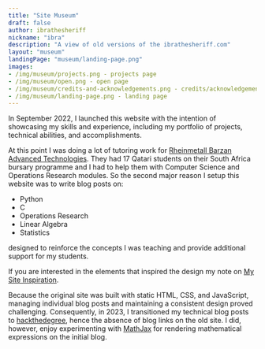```yaml
---
title: "Site Museum"
draft: false
author: ibrathesheriff
nickname: "ibra"
description: "A view of old versions of the ibrathesheriff.com"
layout: "museum"
landingPage: "museum/landing-page.png"
images:
- /img/museum/projects.png - projects page
- /img/museum/open.png - open page
- /img/museum/credits-and-acknowledgements.png - credits/acknowledgements page
- /img/museum/landing-page.png - landing page
---
```

In September 2022, I launched this website with the intention of showcasing my skills and experience, including my portfolio of projects, technical abilities, and accomplishments.

At this point I was doing a lot of tutoring work for [Rheinmetall Barzan Advanced Technologies](https://www.linkedin.com/company/rheinmetall-barzan-advanced-technologies-qstp-llc). They had 17 Qatari students on their South Africa bursary programme and I had to help them with Computer Science and Operations Research modules. So the second major reason I setup this website was to write blog posts on:
+ Python
+ C
+ Operations Research
+ Linear Algebra
+ Statistics

designed to reinforce the concepts I was teaching and provide additional support for my students. 

If you are interested in the elements that inspired the design my note on [My Site Inspiration](/notes/my-site-inspiration/).

Because the original site was built with static HTML, CSS, and JavaScript, managing individual blog posts and maintaining a consistent design proved challenging. Consequently, in 2023, I transitioned my technical blog posts to [hackthedegree](https://www.hackthedegree.com/), hence the absence of blog links on the old site. I did, however, enjoy experimenting with [MathJax](https://www.mathjax.org/) for rendering mathematical expressions on the initial blog.